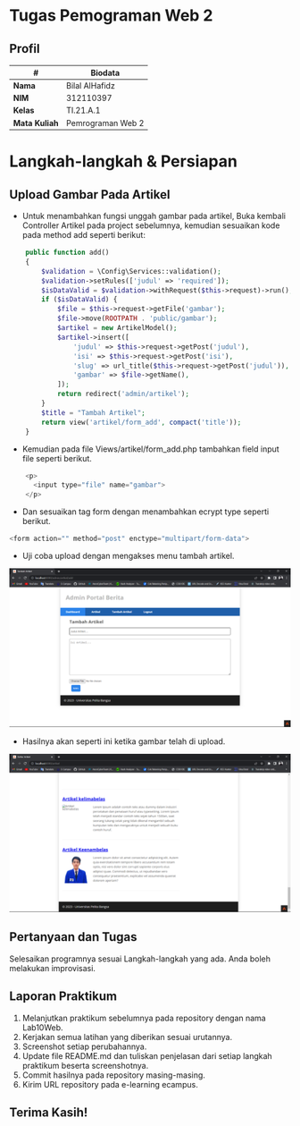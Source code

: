 # Tugas Pemograman Web 2
## Profil
| #               | Biodata           |
| --------------- | ----------------- |
| **Nama**        | Bilal AlHafidz    |
| **NIM**         | 312110397         |
| **Kelas**       | TI.21.A.1         |
| **Mata Kuliah** | Pemrograman Web 2 |

# Langkah-langkah & Persiapan
## Upload Gambar Pada Artikel
- Untuk menambahkan fungsi unggah gambar pada artikel, Buka kembali Controller Artikel pada project sebelumnya, kemudian sesuaikan kode pada method add seperti berikut:

```php
    public function add()
    {
        $validation = \Config\Services::validation();
        $validation->setRules(['judul' => 'required']);
        $isDataValid = $validation->withRequest($this->request)->run();
        if ($isDataValid) {
            $file = $this->request->getFile('gambar');
            $file->move(ROOTPATH . 'public/gambar');
            $artikel = new ArtikelModel();
            $artikel->insert([
                'judul' => $this->request->getPost('judul'),
                'isi' => $this->request->getPost('isi'),
                'slug' => url_title($this->request->getPost('judul')),
                'gambar' => $file->getName(),
            ]);
            return redirect('admin/artikel');
        }
        $title = "Tambah Artikel";
        return view('artikel/form_add', compact('title'));
    }
```

- Kemudian pada file Views/artikel/form_add.php tambahkan field input file seperti berikut.

```php
    <p>
      <input type="file" name="gambar">
    </p>
```

- Dan sesuaikan tag form dengan menambahkan ecrypt type seperti berikut.

```php
<form action="" method="post" enctype="multipart/form-data">
```

- Uji coba upload dengan mengakses menu tambah artikel.

![Upload Gambar](img/upload_gambar.png)

- Hasilnya akan seperti ini ketika gambar telah di upload.

![Hasil](img/result.png)

## Pertanyaan dan Tugas
<p>Selesaikan programnya sesuai Langkah-langkah yang ada. Anda boleh melakukan improvisasi.</p>

## Laporan Praktikum
1. Melanjutkan praktikum sebelumnya pada repository dengan nama Lab10Web.
2. Kerjakan semua latihan yang diberikan sesuai urutannya.
3. Screenshot setiap perubahannya.
4. Update file README.md dan tuliskan penjelasan dari setiap langkah praktikum beserta screenshotnya.
5. Commit hasilnya pada repository masing-masing.
6. Kirim URL repository pada e-learning ecampus.

## Terima Kasih!